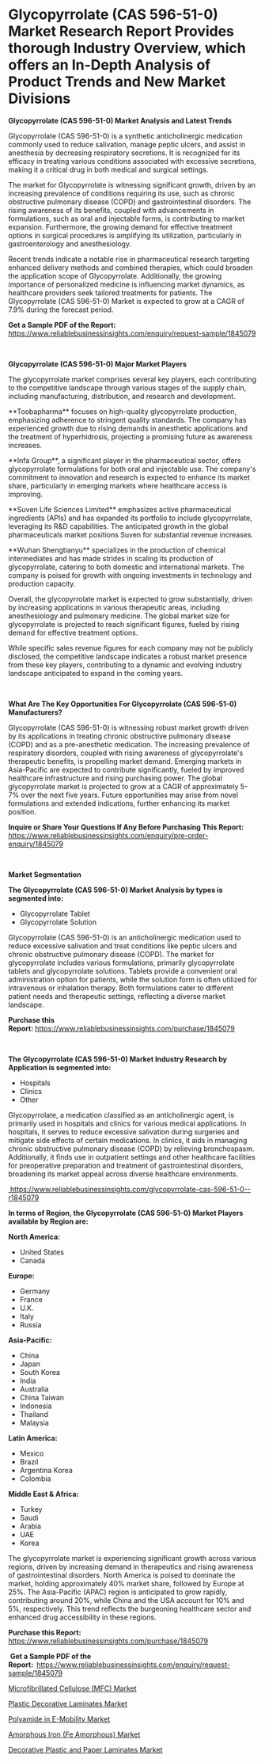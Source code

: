 <p><h1>Glycopyrrolate (CAS 596-51-0) Market Research Report Provides thorough Industry Overview, which offers an In-Depth Analysis of Product Trends and New Market Divisions</h1></p><p><strong>Glycopyrrolate (CAS 596-51-0) Market Analysis and Latest Trends</strong></p>
<p><p>Glycopyrrolate (CAS 596-51-0) is a synthetic anticholinergic medication commonly used to reduce salivation, manage peptic ulcers, and assist in anesthesia by decreasing respiratory secretions. It is recognized for its efficacy in treating various conditions associated with excessive secretions, making it a critical drug in both medical and surgical settings.</p><p>The market for Glycopyrrolate is witnessing significant growth, driven by an increasing prevalence of conditions requiring its use, such as chronic obstructive pulmonary disease (COPD) and gastrointestinal disorders. The rising awareness of its benefits, coupled with advancements in formulations, such as oral and injectable forms, is contributing to market expansion. Furthermore, the growing demand for effective treatment options in surgical procedures is amplifying its utilization, particularly in gastroenterology and anesthesiology.</p><p>Recent trends indicate a notable rise in pharmaceutical research targeting enhanced delivery methods and combined therapies, which could broaden the application scope of Glycopyrrolate. Additionally, the growing importance of personalized medicine is influencing market dynamics, as healthcare providers seek tailored treatments for patients. The Glycopyrrolate (CAS 596-51-0) Market is expected to grow at a CAGR of 7.9% during the forecast period.</p></p>
<p><strong>Get a Sample PDF of the Report:&nbsp;</strong> <a href="https://www.reliablebusinessinsights.com/enquiry/request-sample/1845079?utm_campaign=116&utm_medium=2&utm_source=Github&utm_content=ia&utm_term=03022025&utm_id=glycopyrrolate-cas-596-51-0">https://www.reliablebusinessinsights.com/enquiry/request-sample/1845079</a></p>
<p>&nbsp;</p>
<p><strong>Glycopyrrolate (CAS 596-51-0) Major Market Players</strong></p>
<p><p>The glycopyrrolate market comprises several key players, each contributing to the competitive landscape through various stages of the supply chain, including manufacturing, distribution, and research and development.</p><p>**Toobapharma** focuses on high-quality glycopyrrolate production, emphasizing adherence to stringent quality standards. The company has experienced growth due to rising demands in anesthetic applications and the treatment of hyperhidrosis, projecting a promising future as awareness increases.</p><p>**Infa Group**, a significant player in the pharmaceutical sector, offers glycopyrrolate formulations for both oral and injectable use. The company's commitment to innovation and research is expected to enhance its market share, particularly in emerging markets where healthcare access is improving.</p><p>**Suven Life Sciences Limited** emphasizes active pharmaceutical ingredients (APIs) and has expanded its portfolio to include glycopyrrolate, leveraging its R&D capabilities. The anticipated growth in the global pharmaceuticals market positions Suven for substantial revenue increases.</p><p>**Wuhan Shengtianyu** specializes in the production of chemical intermediates and has made strides in scaling its production of glycopyrrolate, catering to both domestic and international markets. The company is poised for growth with ongoing investments in technology and production capacity.</p><p>Overall, the glycopyrrolate market is expected to grow substantially, driven by increasing applications in various therapeutic areas, including anesthesiology and pulmonary medicine. The global market size for glycopyrrolate is projected to reach significant figures, fueled by rising demand for effective treatment options.</p><p>While specific sales revenue figures for each company may not be publicly disclosed, the competitive landscape indicates a robust market presence from these key players, contributing to a dynamic and evolving industry landscape anticipated to expand in the coming years.</p></p>
<p>&nbsp;</p>
<p><strong>What Are The Key Opportunities For Glycopyrrolate (CAS 596-51-0) Manufacturers?</strong></p>
<p><p>Glycopyrrolate (CAS 596-51-0) is witnessing robust market growth driven by its applications in treating chronic obstructive pulmonary disease (COPD) and as a pre-anesthetic medication. The increasing prevalence of respiratory disorders, coupled with rising awareness of glycopyrrolate's therapeutic benefits, is propelling market demand. Emerging markets in Asia-Pacific are expected to contribute significantly, fueled by improved healthcare infrastructure and rising purchasing power. The global glycopyrrolate market is projected to grow at a CAGR of approximately 5-7% over the next five years. Future opportunities may arise from novel formulations and extended indications, further enhancing its market position.</p></p>
<p><strong>Inquire or Share Your Questions If Any Before Purchasing This Report:</strong> <a href="https://www.reliablebusinessinsights.com/enquiry/pre-order-enquiry/1845079?utm_campaign=116&utm_medium=2&utm_source=Github&utm_content=ia&utm_term=03022025&utm_id=glycopyrrolate-cas-596-51-0">https://www.reliablebusinessinsights.com/enquiry/pre-order-enquiry/1845079</a></p>
<p>&nbsp;</p>
<p><strong>Market Segmentation</strong></p>
<p><strong>The Glycopyrrolate (CAS 596-51-0) Market Analysis by types is segmented into:</strong></p>
<p><ul><li>Glycopyrrolate Tablet</li><li>Glycopyrrolate Solution</li></ul></p>
<p><p>Glycopyrrolate (CAS 596-51-0) is an anticholinergic medication used to reduce excessive salivation and treat conditions like peptic ulcers and chronic obstructive pulmonary disease (COPD). The market for glycopyrrolate includes various formulations, primarily glycopyrrolate tablets and glycopyrrolate solutions. Tablets provide a convenient oral administration option for patients, while the solution form is often utilized for intravenous or inhalation therapy. Both formulations cater to different patient needs and therapeutic settings, reflecting a diverse market landscape.</p></p>
<p><strong>Purchase this Report:&nbsp;</strong><a href="https://www.reliablebusinessinsights.com/purchase/1845079?utm_campaign=116&utm_medium=2&utm_source=Github&utm_content=ia&utm_term=03022025&utm_id=glycopyrrolate-cas-596-51-0">https://www.reliablebusinessinsights.com/purchase/1845079</a></p>
<p>&nbsp;</p>
<p><strong>The Glycopyrrolate (CAS 596-51-0) Market Industry Research by Application is segmented into:</strong></p>
<p><ul><li>Hospitals</li><li>Clinics</li><li>Other</li></ul></p>
<p><p>Glycopyrrolate, a medication classified as an anticholinergic agent, is primarily used in hospitals and clinics for various medical applications. In hospitals, it serves to reduce excessive salivation during surgeries and mitigate side effects of certain medications. In clinics, it aids in managing chronic obstructive pulmonary disease (COPD) by relieving bronchospasm. Additionally, it finds use in outpatient settings and other healthcare facilities for preoperative preparation and treatment of gastrointestinal disorders, broadening its market appeal across diverse healthcare environments.</p></p>
<p><a href="https://www.reliablebusinessinsights.com/glycopyrrolate-cas-596-51-0--r1845079?utm_campaign=116&utm_medium=2&utm_source=Github&utm_content=ia&utm_term=03022025&utm_id=glycopyrrolate-cas-596-51-0">&nbsp;https://www.reliablebusinessinsights.com/glycopyrrolate-cas-596-51-0--r1845079</a></p>
<p><strong>In terms of Region, the Glycopyrrolate (CAS 596-51-0) Market Players available by Region are:</strong></p>
<p>
    <p> <strong> North America: </strong>
        <ul>
            <li>United States</li>
            <li>Canada</li>
        </ul>
        </p> 
    <p> <strong> Europe: </strong>
        <ul>
            <li>Germany</li>
            <li>France</li>
            <li>U.K.</li>
            <li>Italy</li>
            <li>Russia</li>
        </ul>
        </p> 
    <p> <strong> Asia-Pacific: </strong>
        <ul>
            <li>China</li>
            <li>Japan</li>
            <li>South Korea</li>
            <li>India</li>
            <li>Australia</li>
            <li>China Taiwan</li>
            <li>Indonesia</li>
            <li>Thailand</li>
            <li>Malaysia</li>
        </ul>
        </p> 
    <p> <strong> Latin America: </strong>
        <ul>
            <li>Mexico</li>
            <li>Brazil</li>
            <li>Argentina Korea</li>
            <li>Colombia</li>
        </ul>
        </p> 
    <p> <strong> Middle East & Africa: </strong>
        <ul>
            <li>Turkey</li>
            <li>Saudi</li>
            <li>Arabia</li>
            <li>UAE</li>
            <li>Korea</li>
        </ul>
    </p>
    </p>
<p><p>The glycopyrrolate market is experiencing significant growth across various regions, driven by increasing demand in therapeutics and rising awareness of gastrointestinal disorders. North America is poised to dominate the market, holding approximately 40% market share, followed by Europe at 25%. The Asia-Pacific (APAC) region is anticipated to grow rapidly, contributing around 20%, while China and the USA account for 10% and 5%, respectively. This trend reflects the burgeoning healthcare sector and enhanced drug accessibility in these regions.</p></p>
<p><strong>Purchase this Report: </strong><a href="https://www.reliablebusinessinsights.com/purchase/1845079?utm_campaign=116&utm_medium=2&utm_source=Github&utm_content=ia&utm_term=03022025&utm_id=glycopyrrolate-cas-596-51-0">https://www.reliablebusinessinsights.com/purchase/1845079</a></p>
<p>&nbsp;<strong>Get a Sample PDF of the Report:&nbsp;&nbsp;</strong><a href="https://www.reliablebusinessinsights.com/enquiry/request-sample/1845079?utm_campaign=116&utm_medium=2&utm_source=Github&utm_content=ia&utm_term=03022025&utm_id=glycopyrrolate-cas-596-51-0">https://www.reliablebusinessinsights.com/enquiry/request-sample/1845079</a></p>
<p><strong></strong></p>
<p><p><a href="https://github.com/kimberjam0i/Market-Research-Report-List-1/blob/main/microfibrillated-cellulose-mfc-market.md?utm_campaign=116&utm_medium=2&utm_source=Github&utm_content=ia&utm_term=03022025&utm_id=glycopyrrolate-cas-596-51-0">Microfibrillated Cellulose (MFC) Market</a></p><p><a href="https://github.com/darenph8er/Market-Research-Report-List-1/blob/main/plastic-decorative-laminates-market.md?utm_campaign=116&utm_medium=2&utm_source=Github&utm_content=ia&utm_term=03022025&utm_id=glycopyrrolate-cas-596-51-0">Plastic Decorative Laminates Market</a></p><p><a href="https://github.com/nathaliehurles7142/Market-Research-Report-List-1/blob/main/polyamide-in-e-mobility-market.md?utm_campaign=116&utm_medium=2&utm_source=Github&utm_content=ia&utm_term=03022025&utm_id=glycopyrrolate-cas-596-51-0">Polyamide in E-Mobility Market</a></p><p><a href="https://github.com/rosalinebhakta48/Market-Research-Report-List-1/blob/main/amorphous-iron-fe-amorphous-market.md?utm_campaign=116&utm_medium=2&utm_source=Github&utm_content=ia&utm_term=03022025&utm_id=glycopyrrolate-cas-596-51-0">Amorphous Iron (Fe Amorphous) Market</a></p><p><a href="https://github.com/ElviraLeka1962/Market-Research-Report-List-1/blob/main/decorative-plastic-and-paper-laminates-market.md?utm_campaign=116&utm_medium=2&utm_source=Github&utm_content=ia&utm_term=03022025&utm_id=glycopyrrolate-cas-596-51-0">Decorative Plastic and Paper Laminates Market</a></p></p>
